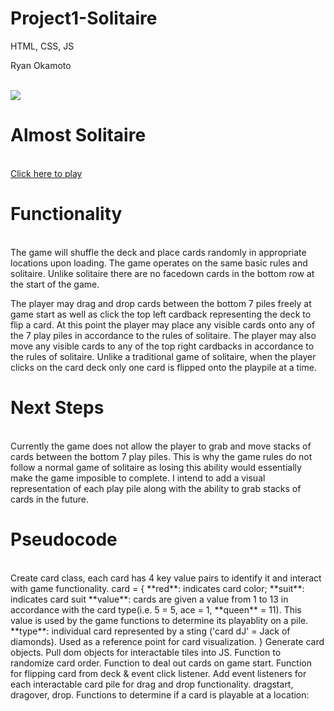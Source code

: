 # Project1-Solitaire
HTML, CSS, JS

Ryan Okamoto

<br>

<img src="https://i.imgur.com/egmRaG2.png">

# Almost Solitaire
<br>
<a href="https://WeAreRyan.github.io/SEI-Project-1-Solitare/">Click here to play</a>

# Functionality
<br>
The game will shuffle the deck and place cards randomly in appropriate locations upon loading. The game operates on the same basic rules and solitaire. Unlike solitaire there are no facedown cards in the bottom row at the start of the game. 

The player may drag and drop cards between the bottom 7 piles freely at game start as well as click the top left cardback representing the deck to flip a card. At this point the player may place any visible cards onto any of the 7 play piles in accordance to the rules of solitaire. The player may also move any visible cards to any of the top right cardbacks in accordance to the rules of solitaire. Unlike a traditional game of solitaire, when the player clicks on the card deck only one card is flipped onto the playpile at a time. 

# Next Steps
<br>
Currently the game does not allow the player to grab and move stacks of cards between the bottom 7 play piles. This is why the game rules do not follow a normal game of solitaire as losing this ability would essentially make the game imposible to complete. I intend to add a visual representation of each play pile along with the ability to grab stacks of cards in the future. 

# Pseudocode
<br>
Create card class, each card has 4 key value pairs to identify it and interact with game functionality. 
card = {
    **red**: indicates card color;
    **suit**: indicates card suit
    **value**: cards are given a value from 1 to 13 in accordance with the card type(i.e. 5 = 5, ace = 1, **queen** = 11). This value is used by the game functions to determine its playablity on a pile. 
    **type**: individual card represented by a sting ('card dJ' = Jack of diamonds). Used as a reference point for card visualization. 
}
Generate card objects.  
Pull dom objects for interactable tiles into JS.  
Function to randomize card order.  
Function to deal out cards on game start.  
Function for flipping card from deck & event click listener.  
Add event listeners for each interactable card pile for drag and drop functionality. dragstart, dragover, drop.  
Functions to determine if a card is playable at a location:

